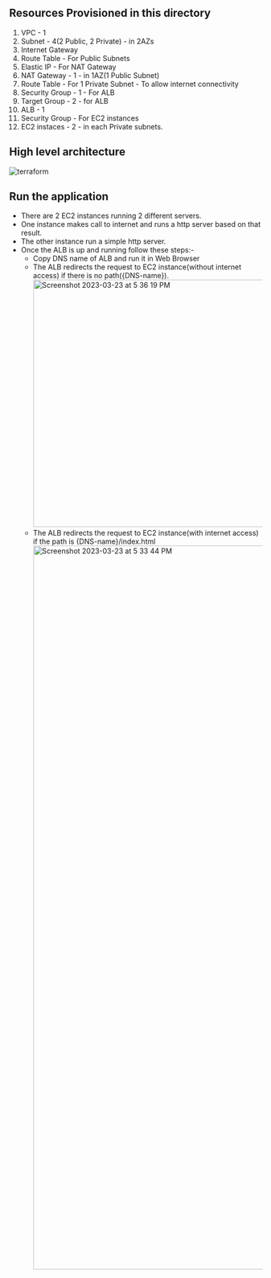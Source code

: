 ## Resources Provisioned in this directory
1. VPC - 1
2. Subnet - 4(2 Public, 2 Private) - in 2AZs
3. Internet Gateway
4. Route Table - For Public Subnets
5. Elastic IP - For NAT Gateway
6. NAT Gateway - 1 - in 1AZ(1 Public Subnet)
7. Route Table - For 1 Private Subnet - To allow internet connectivity
8. Security Group - 1 - For ALB
9. Target Group - 2 - for ALB
10. ALB - 1
11. Security Group - For EC2 instances
12. EC2 instaces - 2 - in each Private subnets.

## High level architecture
![terraform](https://user-images.githubusercontent.com/30311373/227195970-7dbed23a-3c19-406b-b4a3-68404c75de93.png)

## Run the application
- There are 2 EC2 instances running 2 different servers.
- One instance makes call to internet and runs a http server based on that result.
- The other instance run a simple http server.
- Once the ALB is up and running follow these steps:-
    - Copy DNS name of ALB and run it in Web Browser
    - The ALB redirects the request to EC2 instance(without internet access) if there is no path({DNS-name}).
      <img width="492" alt="Screenshot 2023-03-23 at 5 36 19 PM" src="https://user-images.githubusercontent.com/30311373/227198916-595d3997-0e09-4e93-8ea7-fa1186d58a80.png">
    - The ALB redirects the request to EC2 instance(with internet access) if the path is {DNS-name}/index.html
      <img width="1440" alt="Screenshot 2023-03-23 at 5 33 44 PM" src="https://user-images.githubusercontent.com/30311373/227198744-1f3ee5c4-1f94-40a8-9a71-7d3c41f384b4.png">
